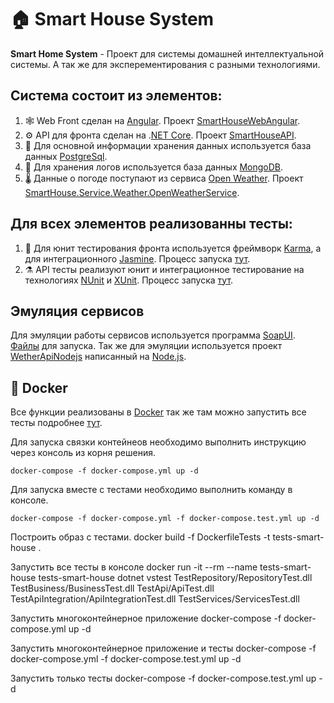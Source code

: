 # 🏠 Smart House System 
**Smart Home System** - Проект для системы домашней интеллектуальной системы. А так же для эксперементирования с разными технологиями.

## Система состоит из элементов:
1. 🕸 Web Front сделан на [Angular](https://github.com/angular). Проект [SmartHouseWebAngular](Web/SmartHouseWebAngular).
2. ⚙️ API для фронта сделан на .[NET Core](https://github.com/dotnet/core). Проект [SmartHouseAPI](API/SmartHouseAPI).
3. 📘 Для основной информации хранения данных используется база данных [PostgreSql](https://github.com/postgres).
4. 📗 Для хранения логов используется база данных [MongoDB](https://github.com/mongodb).
5. 🌡️ Данные о погоде поступают из сервиса [Open Weather](https://openweathermap.org). Проект [SmartHouse.Service.Weather.OpenWeatherService](SmartHouse.Service.Weather.OpenWeatherService).

## Для всех элементов реализованны тесты:
1. 🧪 Для юнит тестирования фронта используется фреймворк [Karma](https://karma-runner.github.io/latest/index.html), а для интеграционного [Jasmine](https://jasmine.github.io). Процесс запуска [тут](Web/SmartHouseWebAngular/README.md).
2. ⚗️ API тесты реализуют юнит и интеграционное тестирование на технологиях [NUnit](https://github.com/nunit) и [XUnit](https://github.com/xunit). Процесс запуска [тут](Tests/README.md).

## Эмуляция сервисов
Для эмуляции работы сервисов используется программа [SoapUI](). [Файлы](Other\SoapUI%20Services) для запуска.
Так же для эмуляции используется проект [WetherApiNodejs](SmartHouse.Service.Weather.OpenWeatherService) написанный на [Node.js](https://github.com/nodejs).

## 🐳 Docker 
Все функции реализованы в [Docker](https://github.com/docker) так же там можно запустить все тесты подробнее [тут]().

Для запуска связки контейнеов необходимо выполнить инструкцию через консоль из корня решения.
```docker-compose
docker-compose -f docker-compose.yml up -d
```
Для запуска вместе с тестами необходимо выполнить команду в консоле.
```docker-compose
docker-compose -f docker-compose.yml -f docker-compose.test.yml up -d
```



Построить образ с тестами.
docker build -f DockerfileTests -t tests-smart-house . 

Запустить все тесты в консоле
docker run -it --rm --name tests-smart-house tests-smart-house dotnet vstest TestRepository/RepositoryTest.dll TestBusiness/BusinessTest.dll TestApi/ApiTest.dll TestApiIntegration/ApiIntegrationTest.dll TestServices/ServicesTest.dll


Запустить многоконтейнерное приложение
docker-compose -f docker-compose.yml up -d

Запустить многоконтейнерное приложение и тесты
docker-compose -f docker-compose.yml -f docker-compose.test.yml up -d

Запустить только тесты
docker-compose -f docker-compose.test.yml up -d
